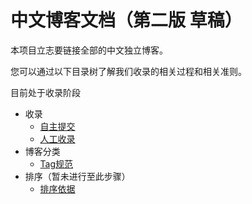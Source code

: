 # 中文博客文档（第二版 草稿）

本项目立志要链接全部的中文独立博客。

您可以通过以下目录树了解我们收录的相关过程和相关准则。

目前处于收录阶段

- 收录
	- [自主提交](./document/Submit.md)
	- [人工收录](./document/Manual.md)
- 博客分类
	- [Tag规范](./document/Tag.md)
- 排序（暂未进行至此步骤）
	- [排序依据](./document/Sort.md)
